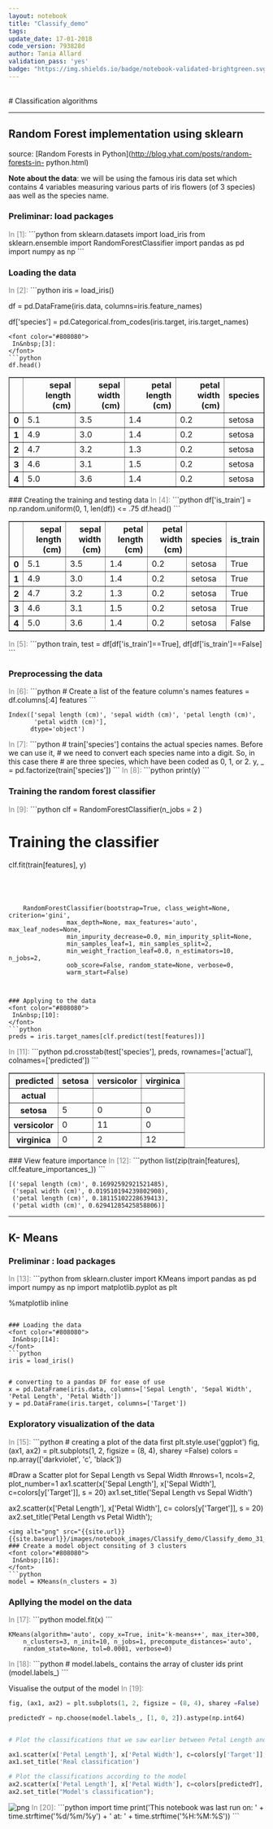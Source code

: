 ```yaml
---
layout: notebook
title: "Classify_demo"
tags:
update_date: 17-01-2018
code_version: 793828d
author: Tania Allard
validation_pass: 'yes'
badge: "https://img.shields.io/badge/notebook-validated-brightgreen.svg"
---
```

<br/>
# Classification algorithms

***

## Random Forest implementation using sklearn

source: [Random Forests in Python](http://blog.yhat.com/posts/random-forests-in-
python.html)

__Note about the data__: we will be using the famous iris data set which
contains 4 variables measuring various parts of iris flowers (of 3 species) aas
well as the species name.


### Preliminar: load packages
<font color="#808080">
 In&nbsp;[1]:
</font>
```python
from sklearn.datasets import load_iris
from sklearn.ensemble import RandomForestClassifier
import pandas as pd
import numpy as np
```

### Loading the data
<font color="#808080">
 In&nbsp;[2]:
</font>
```python
iris = load_iris()

df = pd.DataFrame(iris.data, columns=iris.feature_names)


df['species'] = pd.Categorical.from_codes(iris.target, iris.target_names)
```
<font color="#808080">
 In&nbsp;[3]:
</font>
```python
df.head()
```
<div>
 <style scoped="">
  .dataframe tbody tr th:only-of-type {
        vertical-align: middle;
    }

    .dataframe tbody tr th {
        vertical-align: top;
    }

    .dataframe thead th {
        text-align: right;
    }
 </style>
 <table border="1" class="table-responsive table-striped">
  <thead>
   <tr style="text-align: right;">
    <th>
    </th>
    <th>
     sepal length (cm)
    </th>
    <th>
     sepal width (cm)
    </th>
    <th>
     petal length (cm)
    </th>
    <th>
     petal width (cm)
    </th>
    <th>
     species
    </th>
   </tr>
  </thead>
  <tbody>
   <tr>
    <th>
     0
    </th>
    <td>
     5.1
    </td>
    <td>
     3.5
    </td>
    <td>
     1.4
    </td>
    <td>
     0.2
    </td>
    <td>
     setosa
    </td>
   </tr>
   <tr>
    <th>
     1
    </th>
    <td>
     4.9
    </td>
    <td>
     3.0
    </td>
    <td>
     1.4
    </td>
    <td>
     0.2
    </td>
    <td>
     setosa
    </td>
   </tr>
   <tr>
    <th>
     2
    </th>
    <td>
     4.7
    </td>
    <td>
     3.2
    </td>
    <td>
     1.3
    </td>
    <td>
     0.2
    </td>
    <td>
     setosa
    </td>
   </tr>
   <tr>
    <th>
     3
    </th>
    <td>
     4.6
    </td>
    <td>
     3.1
    </td>
    <td>
     1.5
    </td>
    <td>
     0.2
    </td>
    <td>
     setosa
    </td>
   </tr>
   <tr>
    <th>
     4
    </th>
    <td>
     5.0
    </td>
    <td>
     3.6
    </td>
    <td>
     1.4
    </td>
    <td>
     0.2
    </td>
    <td>
     setosa
    </td>
   </tr>
  </tbody>
 </table>
</div>
### Creating the training and testing data
<font color="#808080">
 In&nbsp;[4]:
</font>
```python
df['is_train'] = np.random.uniform(0, 1, len(df)) &lt;= .75
df.head()
```
<div>
 <style scoped="">
  .dataframe tbody tr th:only-of-type {
        vertical-align: middle;
    }

    .dataframe tbody tr th {
        vertical-align: top;
    }

    .dataframe thead th {
        text-align: right;
    }
 </style>
 <table border="1" class="table-responsive table-striped">
  <thead>
   <tr style="text-align: right;">
    <th>
    </th>
    <th>
     sepal length (cm)
    </th>
    <th>
     sepal width (cm)
    </th>
    <th>
     petal length (cm)
    </th>
    <th>
     petal width (cm)
    </th>
    <th>
     species
    </th>
    <th>
     is_train
    </th>
   </tr>
  </thead>
  <tbody>
   <tr>
    <th>
     0
    </th>
    <td>
     5.1
    </td>
    <td>
     3.5
    </td>
    <td>
     1.4
    </td>
    <td>
     0.2
    </td>
    <td>
     setosa
    </td>
    <td>
     True
    </td>
   </tr>
   <tr>
    <th>
     1
    </th>
    <td>
     4.9
    </td>
    <td>
     3.0
    </td>
    <td>
     1.4
    </td>
    <td>
     0.2
    </td>
    <td>
     setosa
    </td>
    <td>
     True
    </td>
   </tr>
   <tr>
    <th>
     2
    </th>
    <td>
     4.7
    </td>
    <td>
     3.2
    </td>
    <td>
     1.3
    </td>
    <td>
     0.2
    </td>
    <td>
     setosa
    </td>
    <td>
     True
    </td>
   </tr>
   <tr>
    <th>
     3
    </th>
    <td>
     4.6
    </td>
    <td>
     3.1
    </td>
    <td>
     1.5
    </td>
    <td>
     0.2
    </td>
    <td>
     setosa
    </td>
    <td>
     True
    </td>
   </tr>
   <tr>
    <th>
     4
    </th>
    <td>
     5.0
    </td>
    <td>
     3.6
    </td>
    <td>
     1.4
    </td>
    <td>
     0.2
    </td>
    <td>
     setosa
    </td>
    <td>
     False
    </td>
   </tr>
  </tbody>
 </table>
</div>
<font color="#808080">
 In&nbsp;[5]:
</font>
```python
train, test = df[df['is_train']==True], df[df['is_train']==False]
```

### Preprocessing the data
<font color="#808080">
 In&nbsp;[6]:
</font>
```python
# Create a list of the feature column's names
features = df.columns[:4]
features
```




    Index(['sepal length (cm)', 'sepal width (cm)', 'petal length (cm)',
           'petal width (cm)'],
          dtype='object')
<font color="#808080">
 In&nbsp;[7]:
</font>
```python
# train['species'] contains the actual species names. Before we can use it,
# we need to convert each species name into a digit. So, in this case there
# are three species, which have been coded as 0, 1, or 2.
y, _ = pd.factorize(train['species'])
```
<font color="#808080">
 In&nbsp;[8]:
</font>
```python
print(y)
```

### Training the random forest classifier
<font color="#808080">
 In&nbsp;[9]:
</font>
```python
clf = RandomForestClassifier(n_jobs = 2 )

# Training the classifier
clf.fit(train[features], y)
```




    RandomForestClassifier(bootstrap=True, class_weight=None, criterion='gini',
                max_depth=None, max_features='auto', max_leaf_nodes=None,
                min_impurity_decrease=0.0, min_impurity_split=None,
                min_samples_leaf=1, min_samples_split=2,
                min_weight_fraction_leaf=0.0, n_estimators=10, n_jobs=2,
                oob_score=False, random_state=None, verbose=0,
                warm_start=False)



### Applying to the data
<font color="#808080">
 In&nbsp;[10]:
</font>
```python
preds = iris.target_names[clf.predict(test[features])]
```
<font color="#808080">
 In&nbsp;[11]:
</font>
```python
pd.crosstab(test['species'], preds, rownames=['actual'], colnames=['predicted'])
```
<div>
 <style scoped="">
  .dataframe tbody tr th:only-of-type {
        vertical-align: middle;
    }

    .dataframe tbody tr th {
        vertical-align: top;
    }

    .dataframe thead th {
        text-align: right;
    }
 </style>
 <table border="1" class="table-responsive table-striped">
  <thead>
   <tr style="text-align: right;">
    <th>
     predicted
    </th>
    <th>
     setosa
    </th>
    <th>
     versicolor
    </th>
    <th>
     virginica
    </th>
   </tr>
   <tr>
    <th>
     actual
    </th>
    <th>
    </th>
    <th>
    </th>
    <th>
    </th>
   </tr>
  </thead>
  <tbody>
   <tr>
    <th>
     setosa
    </th>
    <td>
     5
    </td>
    <td>
     0
    </td>
    <td>
     0
    </td>
   </tr>
   <tr>
    <th>
     versicolor
    </th>
    <td>
     0
    </td>
    <td>
     11
    </td>
    <td>
     0
    </td>
   </tr>
   <tr>
    <th>
     virginica
    </th>
    <td>
     0
    </td>
    <td>
     2
    </td>
    <td>
     12
    </td>
   </tr>
  </tbody>
 </table>
</div>
### View feature importance
<font color="#808080">
 In&nbsp;[12]:
</font>
```python
list(zip(train[features], clf.feature_importances_))
```




    [('sepal length (cm)', 0.16992592921521485),
     ('sepal width (cm)', 0.019510194239802908),
     ('petal length (cm)', 0.18115102228639413),
     ('petal width (cm)', 0.62941285425858806)]



***

## K- Means

### Preliminar : load packages
<font color="#808080">
 In&nbsp;[13]:
</font>
```python
from sklearn.cluster import KMeans
import pandas as pd
import numpy as np
import matplotlib.pyplot as plt

%matplotlib inline
```

### Loading the data
<font color="#808080">
 In&nbsp;[14]:
</font>
```python
iris = load_iris()


# converting to a pandas DF for ease of use
x = pd.DataFrame(iris.data, columns=['Sepal Length', 'Sepal Width', 'Petal Length', 'Petal Width'])
y = pd.DataFrame(iris.target, columns=['Target'])
```

### Exploratory visualization of the data
<font color="#808080">
 In&nbsp;[15]:
</font>
```python
# creating a plot of the data first
plt.style.use('ggplot')
fig, (ax1, ax2) = plt.subplots(1, 2, figsize = (8, 4), sharey =False)
colors = np.array(['darkviolet', 'c', 'black'])

#Draw a Scatter plot for Sepal Length vs Sepal Width
#nrows=1, ncols=2, plot_number=1
ax1.scatter(x['Sepal Length'], x['Sepal Width'], c=colors[y['Target']], s = 20)
ax1.set_title('Sepal Length vs Sepal Width')

ax2.scatter(x['Petal Length'], x['Petal Width'], c= colors[y['Target']], s = 20)
ax2.set_title('Petal Length vs Petal Width');
```
<img alt="png" src="{{site.url}}{{site.baseurl}}/images/notebook_images/Classify_demo/Classify_demo_31_0.png"/>
### Create a model object consiting of 3 clusters
<font color="#808080">
 In&nbsp;[16]:
</font>
```python
model = KMeans(n_clusters = 3)
```

### Apllying the model on the data
<font color="#808080">
 In&nbsp;[17]:
</font>
```python
model.fit(x)
```




    KMeans(algorithm='auto', copy_x=True, init='k-means++', max_iter=300,
        n_clusters=3, n_init=10, n_jobs=1, precompute_distances='auto',
        random_state=None, tol=0.0001, verbose=0)
<font color="#808080">
 In&nbsp;[18]:
</font>
```python
# model.labels_ contains the array of cluster ids
print (model.labels_)
```

Visualise the output of the model
<font color="#808080">
 In&nbsp;[19]:
</font>
```python
fig, (ax1, ax2) = plt.subplots(1, 2, figsize = (8, 4), sharey =False)

predictedY = np.choose(model.labels_, [1, 0, 2]).astype(np.int64)


# Plot the classifications that we saw earlier between Petal Length and Petal Width

ax1.scatter(x['Petal Length'], x['Petal Width'], c=colors[y['Target']], s=20)
ax1.set_title('Real classification')

# Plot the classifications according to the model
ax2.scatter(x['Petal Length'], x['Petal Width'], c=colors[predictedY], s=20)
ax2.set_title("Model's classification");
```
<img alt="png" src="{{site.url}}{{site.baseurl}}/images/notebook_images/Classify_demo/Classify_demo_38_0.png"/>
<font color="#808080">
 In&nbsp;[20]:
</font>
```python
import time
print('This notebook was last run on: ' + time.strftime('%d/%m/%y') + ' at: ' + time.strftime('%H:%M:%S'))
```
